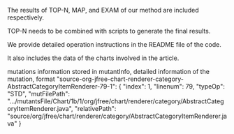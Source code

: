 The results of TOP-N, MAP, and EXAM of our method are included respectively. 

TOP-N needs to be combined with scripts to generate the final results. 

We provide detailed operation instructions in the README file of the code. 

It also includes the data of the charts involved in the article. 

mutations information stored in mutantInfo, detailed information of the mutation, format
"source-org-jfree-chart-renderer-category-AbstractCategoryItemRenderer-79-1": {
"index": 1,
"linenum": 79,
"typeOp": "STD",
"mutFilePath": ".../mutantsFile/Chart/1b/1/org/jfree/chart/renderer/category/AbstractCategoryItemRenderer.java",
"relativePath": "source/org/jfree/chart/renderer/category/AbstractCategoryItemRenderer.java"
}
